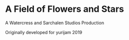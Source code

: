 # A Field of Flowers and Stars
 A Watercress and Sarchalen Studios Production
 
 Originally developed for yurijam 2019
 
 
